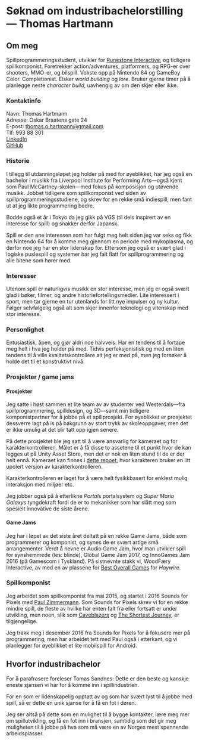 # Søknad om industribachelorstilling — Thomas Hartmann

## Om meg

Spillprogrammeringsstudent, utvikler for [Runestone Interactive](http://runestone.no), og tidligere spillkomponist. Foretrekker action/adventures, platformers, og RPG-er over shooters, MMO-er, og bilspill. Vokste opp på Nintendo 64 og GameBoy Color. Completionist. Elsker *world building* og *lore*. Bruker gjerne timer på å planlegge neste *character build*, uavhengig av om den skjer eller ikke.

### Kontaktinfo

Navn: Thomas Hartmann\
Adresse: Oskar Braatens gate 24\
E-post: thomas.o.hartmann@gmail.com\
Tlf: 993 88 301\
[LinkedIn](https://www.linkedin.com/in/thomasohartmann/)\
[GitHub](https://github.com/TheHeartmann)

### Historie

I tillegg til utdanningsløpet jeg holder på med for øyeblikket, har jeg også en bachelor i musikk fra Liverpool Institute for Performing Arts—også kjent som Paul McCartney-skolen—med fokus på komposisjon og utøvende musikk. Jobbet tidligere som spillkomponist ved siden av spillprogrammeringsstudiene, og skrev for en rekke små indiespill, men fant ut at jeg likte programmering bedre.

Bodde også et år i Tokyo da jeg gikk på VGS (til dels inspirert av en interesse for spill) og snakker derfor Japansk.

Spill er den ene interessen som har fulgt meg helt siden jeg var seks og fikk en Nintendo 64 for å komme meg gjennom en periode med mykoplasma, og derfor noe jeg har en stor lidenskap for. Ettersom jeg også er svært glad i logiske puslespill og systemer har jeg falt flatt for spillprogrammering og alle bitene som hører med.

### Interesser

Utenom spill er naturligvis musikk en stor interesse, men jeg er også svært glad i bøker, filmer, og andre historiefortellingsmedier. Lite interessert i sport, men tar gjerne en tur utenlands for litt nye impulser og ny kultur. Følger selvfølgelig også alt som skjer innenfor teknologi og vitenskap med stor interesse.

### Personlighet

Entusiastisk, åpen, og gjør aldri noe halvveis. Har en tendens til å fortape meg helt i hva jeg holder på med. Tidvis perfeksjonistisk og med en liten tendens til å ville kvalitetskontrollere alt jeg er med på, men jeg forsøker å holde det til et konstruktivt nivå.

### Prosjekter / game jams

#### Prosjekter

Jeg satte i høst sammen et lite team av av studenter ved Westerdals—fra spillprogrammering, spilldesign, og 3D—samt min tidligere komponistpartner for å jobbe på et spillprosjekt. For øyeblikket er prosjektet dessverre lagt på is på bakgrunn av stort trykk av skoleoppgaver, men det er ikke umulig at det blir tatt opp igjen senere.

På dette prosjektet ble jeg satt til å være ansvarlig for kameraet og for karakterkontrolleren. Målet er å få disse to assetene til et punkt hvor de kan legges ut på Unity Asset Store, men det er nok en liten stund til de er der helt ennå. Kameraet kan finnes i [dette repoet](http://github.com/theheartmann/), hvor karakteren bruker en litt upolert versjon av karakterkontrolleren.

Karakterkontrolleren er laget for å være helt fysikkbasert for enklest mulig interaksjon med miljøer etc.

Jeg jobber også på å etterlikne *Portal*s portalsystem og *Super Mario Galaxy*s tyngdekraft fordi de er to mekanikker som har slått meg som spesielt innovative de siste årene.

#### Game Jams

Jeg har i løpet av det siste året deltatt på en rekke Game Jams, både som programmerer og komponist, og synes de er svært artige små arrangementer. Verdt å nevne er Audio Game Jam, hvor man utvikler spill for synshemmede (les: blinde), Global Game Jam 2017, og InnoGames Jam 2016 (på Gamescom i Tyskland). På sistnevnte stakk vi, WoodFæry Interactive, av med en av plassene for [Best Overall Games](https://press.innogames.com/innogames-gamescom-game-jam-births-39-impressive-projects) for *Haywire*.

### Spillkomponist

Jeg arbeidet som spillkomponist fra mai 2015, og startet i 2016 Sounds for Pixels med [Paul Zimmermann](http://www.paul-zimmermann.com/). Som Sounds for Pixels skrev vi for en rekke mindre spill, de fleste av hvilke har enten falt fra eller fortsatt er under utvikling, men noen, slik som [Caveblazers](http://store.steampowered.com/app/452060/Caveblazers/) og [The Shortest Journey](http://gamejolt.com/games/the-shortest-journey/149463), er tilgjengelige.

Jeg trakk meg i desember 2016 fra Sounds for Pixels for å fokusere mer på programmering, men har arbeidet tett med Paul også i etterkant, og vi planlegger for øyeblikket et lite mobilspill for Android.


## Hvorfor industribachelor

For å parafrasere foreleser Tomas Sandnes: Dette er den beste og kanskje eneste sjansen vi har for å komme inn i spillindustrien.

For en som er lidenskapelig opptatt av og som har svært lyst til å jobbe med spill, så er dette en unik sjanse for å få en fot i døren.

Jeg ser altså på dette som en mulighet til å bygge kontakter, lære meg mer om spillutvikling, og få en fot inn i bransjen, samtidig som det gir meg muligheten til å jobbe på hva som må være en av Norges mest spennende arbeidsplasser.

